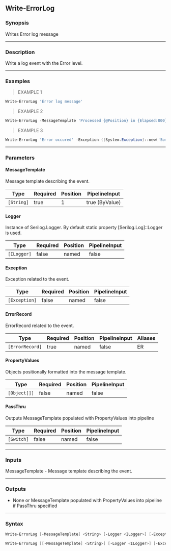 Write-ErrorLog
--------------

### Synopsis
Writes Error log message

---

### Description

Write a log event with the Error level.

---

### Examples
> EXAMPLE 1

```PowerShell
Write-ErrorLog 'Error log message'
```
> EXAMPLE 2

```PowerShell
Write-ErrorLog -MessageTemplate 'Processed {@Position} in {Elapsed:000} ms.' -PropertyValues $position, $elapsedMs
```
> EXAMPLE 3

```PowerShell
Write-ErrorLog 'Error occured' -Exception ([System.Exception]::new('Some exception'))
```

---

### Parameters
#### **MessageTemplate**
Message template describing the event.

|Type      |Required|Position|PipelineInput |
|----------|--------|--------|--------------|
|`[String]`|true    |1       |true (ByValue)|

#### **Logger**
Instance of Serilog.Logger. By default static property [Serilog.Log]::Logger is used.

|Type       |Required|Position|PipelineInput|
|-----------|--------|--------|-------------|
|`[ILogger]`|false   |named   |false        |

#### **Exception**
Exception related to the event.

|Type         |Required|Position|PipelineInput|
|-------------|--------|--------|-------------|
|`[Exception]`|false   |named   |false        |

#### **ErrorRecord**
ErrorRecord related to the event.

|Type           |Required|Position|PipelineInput|Aliases|
|---------------|--------|--------|-------------|-------|
|`[ErrorRecord]`|true    |named   |false        |ER     |

#### **PropertyValues**
Objects positionally formatted into the message template.

|Type        |Required|Position|PipelineInput|
|------------|--------|--------|-------------|
|`[Object[]]`|false   |named   |false        |

#### **PassThru**
Outputs MessageTemplate populated with PropertyValues into pipeline

|Type      |Required|Position|PipelineInput|
|----------|--------|--------|-------------|
|`[Switch]`|false   |named   |false        |

---

### Inputs
MessageTemplate - Message template describing the event.

---

### Outputs
* None or MessageTemplate populated with PropertyValues into pipeline if PassThru specified

---

### Syntax
```PowerShell
Write-ErrorLog [-MessageTemplate] <String> [-Logger <ILogger>] [-Exception <Exception>] [-PropertyValues <Object[]>] [-PassThru] [<CommonParameters>]
```
```PowerShell
Write-ErrorLog [[-MessageTemplate] <String>] [-Logger <ILogger>] [-Exception <Exception>] -ErrorRecord <ErrorRecord> [-PropertyValues <Object[]>] [-PassThru] [<CommonParameters>]
```
